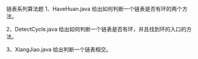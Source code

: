 链表系列算法题
1、HaveHuan.java 给出如何判断一个链表是否有环的两个方法。

2、DetectCycle.java 给出如何判断一个链表是否有环，并且找到环的入口的方法。

3、XiangJiao.java 给出判断一个链表相交。